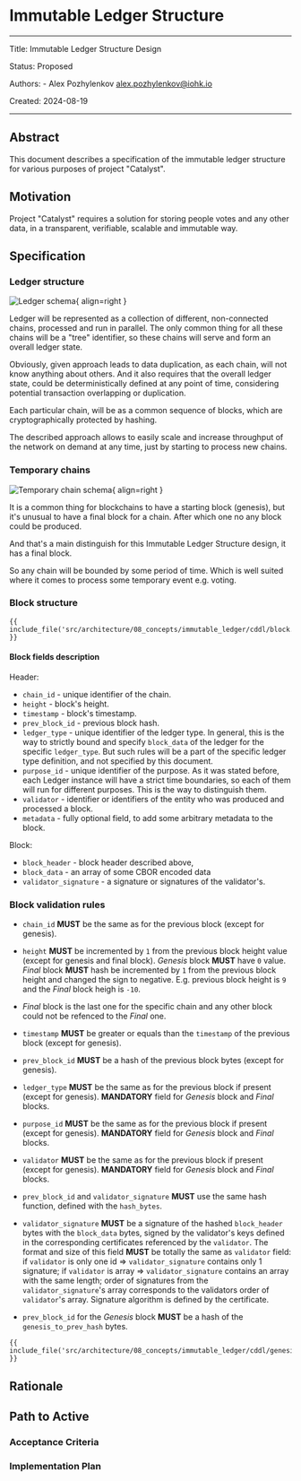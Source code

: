 # Immutable Ledger Structure

---

Title: Immutable Ledger Structure Design

Status: Proposed

Authors:
    - Alex Pozhylenkov <alex.pozhylenkov@iohk.io>

Created: 2024-08-19

---

## Abstract

This document describes a specification of the immutable ledger structure for various purposes of project "Catalyst".

## Motivation

Project "Catalyst" requires a solution for storing people votes and any other data,
in a transparent, verifiable, scalable and immutable way.

## Specification

### Ledger structure

![Ledger schema](images/ledger_schema.svg){ align=right }

Ledger will be represented as a collection of different, non-connected chains,
processed and run in parallel.
The only common thing for all these chains will be a "tree" identifier,
so these chains will serve and form an overall ledger state.

Obviously, given approach leads to data duplication,
as each chain, will not know anything about others.
And it also requires that the overall ledger state,
could be deterministically defined at any point of time,
considering potential transaction overlapping or duplication.

Each particular chain, will be as a common sequence of blocks,
which are cryptographically protected by hashing.

The described approach allows to easily scale and increase throughput of the network on demand at any time,
just by starting to process new chains.
<br clear="right"/>

### Temporary chains

![Temporary chain schema](images/temporary_chain.svg){ align=right }

It is a common thing for blockchains to have a starting block (genesis),
but it's unusual to have a final block for a chain.
After which one no any block could be produced.

And that's a main distinguish for this Immutable Ledger Structure design,
it has a final block.

So any chain will be bounded by some period of time.
Which is well suited where it comes to process some temporary event e.g. voting.
<br clear="right"/>

### Block structure

```CDDL
{{ include_file('src/architecture/08_concepts/immutable_ledger/cddl/block.cddl') }}
```

#### Block fields description

Header:

* `chain_id` - unique identifier of the chain.
* `height` - block's height.
* `timestamp` - block's timestamp.
* `prev_block_id` - previous block hash.
* `ledger_type` - unique identifier of the ledger type.
  In general, this is the way to strictly bound and specify `block_data` of the ledger for the specific `ledger_type`.
  But such rules will be a part of the specific ledger type definition,
  and not specified by this document.
* `purpose_id` - unique identifier of the purpose.
  As it was stated before,
  each Ledger instance will have a strict time boundaries,
  so each of them will run for different purposes.
  This is the way to distinguish them.
* `validator` - identifier or identifiers of the entity who was produced and processed a block.
* `metadata` - fully optional field, to add some arbitrary metadata to the block.

Block:

* `block_header` - block header described above,
* `block_data` - an array of some CBOR encoded data
* `validator_signature` - a signature or signatures of the validator's.

### Block validation rules

* `chain_id` **MUST** be the same as for the previous block (except for genesis).
* `height` **MUST** be incremented by `1` from the previous block height value (except for genesis and final block).
  *Genesis* block **MUST** have `0` value.
  *Final* block **MUST** hash be incremented by `1` from the previous block height and changed the sign to negative.
  E.g. previous block height is `9` and the *Final* block heigh is `-10`.
* *Final* block is the last one for the specific chain and any other block could not be refenced to the *Final* one.

* `timestamp` **MUST** be greater or equals than the `timestamp` of the previous block (except for genesis).
* `prev_block_id` **MUST** be a hash of the previous block bytes (except for genesis).

* `ledger_type` **MUST** be the same as for the previous block if present (except for genesis).
  **MANDATORY** field for *Genesis* block and *Final* blocks.
* `purpose_id` **MUST** be the same as for the previous block if present (except for genesis).
  **MANDATORY** field for *Genesis* block and *Final* blocks.
* `validator` **MUST** be the same as for the previous block if present (except for genesis).
  **MANDATORY** field for *Genesis* block and *Final* blocks.

* `prev_block_id` and `validator_signature` **MUST** use the same hash function, defined with the
  `hash_bytes`.

* `validator_signature` **MUST** be a signature of the hashed `block_header` bytes with the `block_data` bytes,
  signed by the validator's keys defined in the corresponding certificates referenced by the `validator`.
  The format and size of this field **MUST** be totally the same as `validator` field:
  if `validator` is only one id => `validator_signature` contains only 1 signature;
  if `validator` is array => `validator_signature` contains an array with the same length;
  order of signatures from the `validator_signature`'s array corresponds to the validators order of `validator`'s array.
  Signature algorithm is defined by the certificate.

* `prev_block_id` for the *Genesis* block **MUST** be a hash of the `genesis_to_prev_hash` bytes.

```CDDL
{{ include_file('src/architecture/08_concepts/immutable_ledger/cddl/genesis_to_prev_hash.cddl') }}
```

## Rationale

## Path to Active

### Acceptance Criteria
<!-- Describes what are the acceptance criteria whereby a proposal becomes 'Active' -->

### Implementation Plan
<!-- A plan to meet those criteria or `N/A` if an implementation plan is not applicable. -->

<!-- OPTIONAL SECTIONS: see CIP-0001 > Document > Structure table -->
